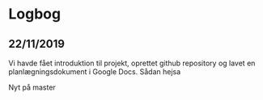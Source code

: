 # Logbog

## 22/11/2019
Vi havde fået introduktion til projekt, oprettet github repository og lavet en planlægningsdokument i Google Docs.
Sådan
hejsa

Nyt på master